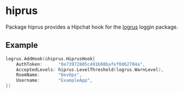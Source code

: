 hiprus
==========

Package hiprus provides a Hipchat hook for the [logrus] loggin package.

## Example

```Go
logrus.AddHook(&hiprus.HiprusHook{
	AuthToken:      "0e73972805c491b08bafef0d62704a",
	AcceptedLevels: hiprus.LevelThreshold(logrus.WarnLevel),
	RoomName:       "DevOps",
	Username:       "ExampleApp",
})
```

[logrus]: https://github.com/sirupsen/logrus
